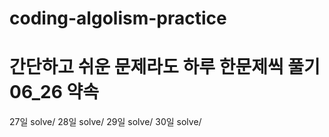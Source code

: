 # coding-algolism-practice

# 간단하고 쉬운 문제라도 하루 한문제씩 풀기 06_26 약속
27일 solve/
28일 solve/
29일 solve/
30일 solve/

